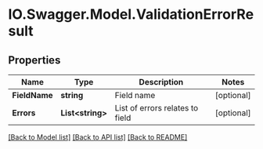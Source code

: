 # IO.Swagger.Model.ValidationErrorResult
## Properties

Name | Type | Description | Notes
------------ | ------------- | ------------- | -------------
**FieldName** | **string** | Field name | [optional] 
**Errors** | **List&lt;string&gt;** | List of errors relates to field | [optional] 

[[Back to Model list]](../README.md#documentation-for-models) [[Back to API list]](../README.md#documentation-for-api-endpoints) [[Back to README]](../README.md)

